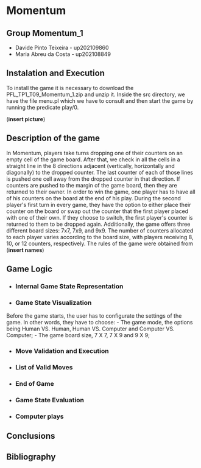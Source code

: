 # Momentum

## Group Momentum_1
- Davide Pinto Teixeira - up202109860
- Maria Abreu da Costa - up202108849


## Instalation and Execution
To install the game it is necessary to download the PFL_TP1_T09_Momentum_1.zip and unzip it. Inside the src directory, we have the file menu.pl which we have to consult and then start the game by running the predicate play/0.

(**insert picture**) 

## Description of the game
In Momentum, players take turns dropping one of their counters on an empty cell of the game board. After that, we check in all the cells in a straight line in the 8 directions adjacent (vertically, horizontally and diagonally) to the dropped counter. The last counter of each of those lines is pushed one cell away from the dropped counter in that direction. If counters are pushed to the margin of the game board, then they are returned to their owner. In order to win the game, one player has to have all of his counters on the board at the end of his play.
During the second player's first turn in every game, they have the option to either place their counter on the board or swap out the counter that the first player placed with one of their own. If they choose to switch, the first player's counter is returned to them to be dropped again.
Additionally, the game offers three different board sizes: 7x7, 7x9, and 9x9. The number of counters allocated to each player varies according to the board size, with players receiving 8, 10, or 12 counters, respectively.
The rules of the game were obtained from (**insert names**)

## Game Logic


- ### Internal Game State Representation


- ### Game State Visualization
Before the game starts, the user has to configurate the settings of the game. In other words, they have to choose:
    - The game mode, the options being Human VS. Human, Human VS. Computer and Computer VS. Computer;
    - The game board size, 7 X 7, 7 X 9 and 9 X 9;
    

- ### Move Validation and Execution


- ### List of Valid Moves


- ### End of Game


- ### Game State Evaluation


- ### Computer plays


## Conclusions


## Bibliography